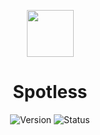 <p align=center><img src="https://cdn-icons-png.flaticon.com/512/10464/10464776.png" width="75" height="75"></p>
<h1 align=center>Spotless</h1>

<div align="center">

  ![Version](https://img.shields.io/badge/Version-v1.3.3-blue?style=flat-square) 
  ![Status](https://img.shields.io/badge/Status-Stable-brightgreen?style=flat-square)

</div>
